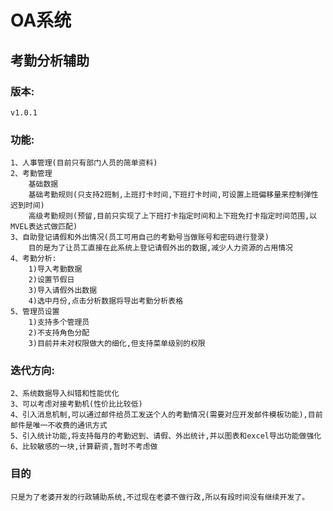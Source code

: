 OA系统
===================================  

    
考勤分析辅助
-----------------------------------  

### 版本:
    v1.0.1
    
### 功能:
    1、人事管理(目前只有部门人员的简单资料)
    2、考勤管理
        基础数据
        基础考勤规则(只支持2班制,上班打卡时间,下班打卡时间,可设置上班偏移量来控制弹性迟到时间)
        高级考勤规则(预留,目前只实现了上下班打卡指定时间和上下班免打卡指定时间范围,以MVEL表达式做匹配)
    3、自助登记请假和外出情况(员工可用自己的考勤号当做账号和密码进行登录)
        目的是为了让员工直接在此系统上登记请假外出的数据,减少人力资源的占用情况
    4、考勤分析:
        1)导入考勤数据
        2)设置节假日
        3)导入请假外出数据
        4)选中月份,点击分析数据将导出考勤分析表格
    5、管理员设置
        1)支持多个管理员
        2)不支持角色分配
        3)目前并未对权限做大的细化,但支持菜单级别的权限
### 迭代方向:
    2、系统数据导入纠错和性能优化
    3、可以考虑对接考勤机(性价比比较低)
    4、引入消息机制,可以通过邮件给员工发送个人的考勤情况(需要对应开发邮件模板功能),目前邮件是唯一不收费的通讯方式
    5、引入统计功能,将支持每月的考勤迟到、请假、外出统计,并以图表和excel导出功能做强化
    6、比较敏感的一块,计算薪资,暂时不考虑做
### 目的
    只是为了老婆开发的行政辅助系统,不过现在老婆不做行政,所以有段时间没有继续开发了。